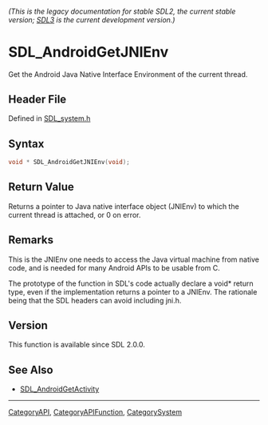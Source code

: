###### (This is the legacy documentation for stable SDL2, the current stable version; [SDL3](https://wiki.libsdl.org/SDL3/) is the current development version.)
# SDL_AndroidGetJNIEnv

Get the Android Java Native Interface Environment of the current thread.

## Header File

Defined in [SDL_system.h](https://github.com/libsdl-org/SDL/blob/SDL2/include/SDL_system.h)

## Syntax

```c
void * SDL_AndroidGetJNIEnv(void);

```

## Return Value

Returns a pointer to Java native interface object (JNIEnv) to which the
current thread is attached, or 0 on error.

## Remarks

This is the JNIEnv one needs to access the Java virtual machine from native
code, and is needed for many Android APIs to be usable from C.

The prototype of the function in SDL's code actually declare a void* return
type, even if the implementation returns a pointer to a JNIEnv. The
rationale being that the SDL headers can avoid including jni.h.

## Version

This function is available since SDL 2.0.0.

## See Also

- [SDL_AndroidGetActivity](SDL_AndroidGetActivity)

----
[CategoryAPI](CategoryAPI), [CategoryAPIFunction](CategoryAPIFunction), [CategorySystem](CategorySystem)

